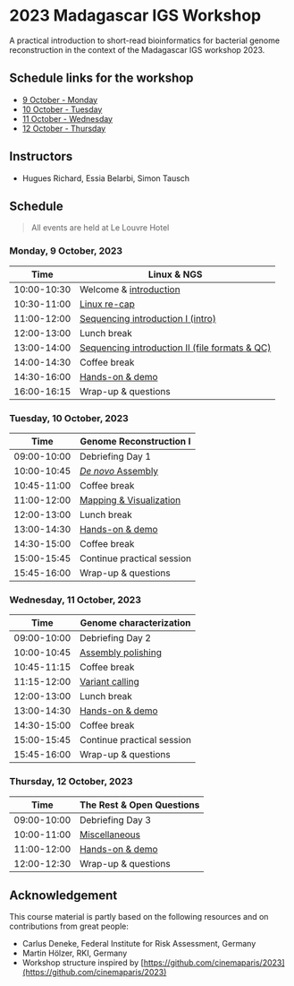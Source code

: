 # 2023 Madagascar IGS Workshop 

A practical introduction to short-read bioinformatics for bacterial genome reconstruction in the context of the Madagascar IGS workshop 2023.

## Schedule links for the workshop

* [9 October - Monday](#0)  
* [10 October - Tuesday](#1)  
* [11 October - Wednesday](#2)  
* [12 October - Thursday](#3)  

## Instructors

* Hugues Richard, Essia Belarbi, Simon Tausch

## Schedule

> All events are held at Le Louvre Hotel

### <a name="0"></a> Monday, 9 October, 2023
| Time        | Linux & NGS |
| --          | --               |
| 10:00-10:30 | Welcome & [introduction](day01-tuesday/general.md) |
| 10:30-11:00 | [Linux re-cap](day01-tuesday/linux.md) |
| 11:00-12:00 | [Sequencing introduction I (intro)](day01-tuesday/nanopore.md) |
| 12:00-13:00 | Lunch break |
| 13:00-14:00 | [Sequencing introduction II (file formats & QC)](day01-tuesday/nanopore.md) |
| 14:00-14:30 | Coffee break |
| 14:30-16:00 | [Hands-on & demo](day01-tuesday/hands-on.md) |
| 16:00-16:15 | Wrap-up & questions |

### <a name="1"></a> Tuesday, 10 October, 2023

| Time        | Genome Reconstruction I |
| --          | --               |
| 09:00-10:00 | Debriefing Day 1 |
| 10:00-10:45 | [_De novo_ Assembly](day02-wednesday/assembly.md) |
| 10:45-11:00 | Coffee break |
| 11:00-12:00 | [Mapping & Visualization](day02-wednesday/mapping.md) |
| 12:00-13:00 | Lunch break |
| 13:00-14:30 | [Hands-on & demo](day02-wednesday/hands-on.md) |
| 14:30-15:00 | Coffee break |
| 15:00-15:45 | Continue practical session |
| 15:45-16:00 | Wrap-up & questions |


### <a name="2"></a> Wednesday, 11 October, 2023

| Time        | Genome characterization |
| --          | --               |
| 09:00-10:00 | Debriefing Day 2 |
| 10:00-10:45 | [Assembly polishing](day03-thursday/polishing.md) |
| 10:45-11:15 | Coffee break |
| 11:15-12:00 | [Variant calling](day03-thursday/variant-calling.md) |
| 12:00-13:00 | Lunch break |
| 13:00-14:30 | [Hands-on & demo](day03-thursday/hands-on.md) |
| 14:30-15:00 | Coffee break |
| 15:00-15:45 | Continue practical session |
| 15:45-16:00 | Wrap-up & questions |

### <a name="3"></a> Thursday, 12 October, 2023

| Time        | The Rest & Open Questions |
| --          | --               |
| 09:00-10:00 | Debriefing Day 3 |
| 10:00-11:00 | [Miscellaneous](day04-friday/README.md) |
| 11:00-12:00 | [Hands-on & demo](day04-friday/hands-on.md) |
| 12:00-12:30 | Wrap-up & questions |

## Acknowledgement

This course material is partly based on the following resources and on contributions from great people:

* Carlus Deneke, Federal Institute for Risk Assessment, Germany
* Martin Hölzer, RKI, Germany
* Workshop structure inspired by [https://github.com/cinemaparis/2023](https://github.com/cinemaparis/2023)
